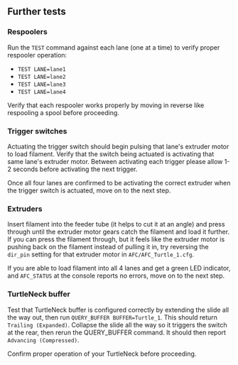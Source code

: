 ## Further tests

### Respoolers

Run the ``TEST`` command against each lane (one at a time) to verify proper respooler operation:

- `TEST LANE=lane1`
- `TEST LANE=lane2`
- `TEST LANE=lane3`
- `TEST LANE=lane4`

Verify that each respooler works properly by moving in reverse like respooling a spool before proceeding.

### Trigger switches

Actuating the trigger switch should begin pulsing that lane's extruder motor to load filament. Verify that the switch
being actuated is activating that same lane's extruder motor. Between activating each trigger please allow 1-2 seconds 
before activating the next trigger.

Once all four lanes are confirmed to be activating the correct extruder when the trigger switch is actuated, move on to
the next step.

### Extruders

Insert filament into the feeder tube (it helps to cut it at an angle) and press through until the extruder motor gears
catch the filament and load it further. If you can press the filament through, but it feels like the extruder motor is
pushing back on the filament instead of pulling it in, try reversing the `dir_pin` setting for that extruder motor in
`AFC/AFC_Turtle_1.cfg`.

If you are able to load filament into all 4 lanes and get a green LED indicator, and `AFC_STATUS` at the console
reports no errors, move on to the next step.

### TurtleNeck buffer

Test that TurtleNeck buffer is configured correctly by extending the slide all the way out, then run
`QUERY_BUFFER BUFFER=Turtle_1`. This should return `Trailing (Expanded)`. Collapse the slide all the way so it 
triggers the
switch at the rear, then rerun the QUERY_BUFFER command. It should then report `Advancing (Compressed)`.

Confirm proper operation of your TurtleNeck before proceeding.